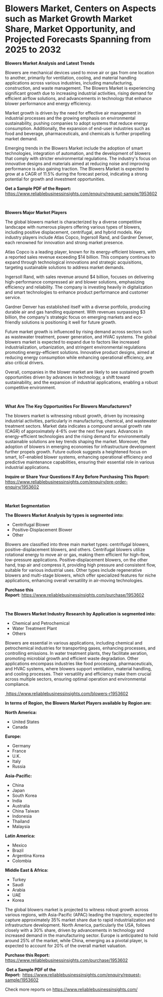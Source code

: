 <p><h1>Blowers Market, Centers on Aspects such as Market Growth Market Share, Market Opportunity, and Projected Forecasts Spanning from 2025 to 2032</h1></p><p><strong>Blowers Market Analysis and Latest Trends</strong></p>
<p><p>Blowers are mechanical devices used to move air or gas from one location to another, primarily for ventilation, cooling, and material handling applications across various industries, including manufacturing, construction, and waste management. The Blowers Market is experiencing significant growth due to increasing industrial activities, rising demand for efficient airflow solutions, and advancements in technology that enhance blower performance and energy efficiency.</p><p>Market growth is driven by the need for effective air management in industrial processes and the growing emphasis on environmental sustainability, pushing companies to adopt systems that reduce energy consumption. Additionally, the expansion of end-user industries such as food and beverage, pharmaceuticals, and chemicals is further propelling market demand.</p><p>Emerging trends in the Blowers Market include the adoption of smart technologies, integration of automation, and the development of blowers that comply with stricter environmental regulations. The industry's focus on innovative designs and materials aimed at reducing noise and improving performance is also gaining traction. The Blowers Market is expected to grow at a CAGR of 11.5% during the forecast period, indicating a strong potential for growth and investment opportunities.</p></p>
<p><strong>Get a Sample PDF of the Report:&nbsp;</strong> <a href="https://www.reliablebusinessinsights.com/enquiry/request-sample/1953602?utm_campaign=2397&utm_medium=2&utm_source=Github&utm_content=ia&utm_term=18022025&utm_id=blowers">https://www.reliablebusinessinsights.com/enquiry/request-sample/1953602</a></p>
<p>&nbsp;</p>
<p><strong>Blowers Major Market Players</strong></p>
<p><p>The global blowers market is characterized by a diverse competitive landscape with numerous players offering various types of blowers, including positive displacement, centrifugal, and hybrid models. Key industry players include Atlas Copco, Ingersoll Rand, and Gardner Denver, each renowned for innovation and strong market presence. </p><p>Atlas Copco is a leading player, known for its energy-efficient blowers, with a reported sales revenue exceeding $14 billion. This company continues to expand through technological innovations and strategic acquisitions, targeting sustainable solutions to address market demands.</p><p>Ingersoll Rand, with sales revenue around $4 billion, focuses on delivering high-performance compressed air and blower solutions, emphasizing efficiency and reliability. The company is investing heavily in digitalization and smart technologies to enhance product performance and customer service.</p><p>Gardner Denver has established itself with a diverse portfolio, producing durable air and gas handling equipment. With revenues surpassing $3 billion, the company's strategic focus on emerging markets and eco-friendly solutions is positioning it well for future growth.</p><p>Future market growth is influenced by rising demand across sectors such as wastewater treatment, power generation, and HVAC systems. The global blowers market is expected to expand due to factors like increased industrialization, urbanization, and stringent environmental regulations promoting energy-efficient solutions. Innovative product designs, aimed at reducing energy consumption while enhancing operational efficiency, are also critical drivers.</p><p>Overall, companies in the blower market are likely to see sustained growth opportunities driven by advances in technology, a shift toward sustainability, and the expansion of industrial applications, enabling a robust competitive environment.</p></p>
<p>&nbsp;</p>
<p><strong>What Are The Key Opportunities For Blowers Manufacturers?</strong></p>
<p><p>The blowers market is witnessing robust growth, driven by increasing industrial activities, particularly in manufacturing, chemical, and wastewater treatment sectors. Market data indicates a compound annual growth rate (CAGR) of approximately 4-6% over the next five years. Advances in energy-efficient technologies and the rising demand for environmentally sustainable solutions are key trends shaping the market. Moreover, the adoption of blowers in emerging economies for infrastructure development further propels growth. Future outlook suggests a heightened focus on smart, IoT-enabled blower systems, enhancing operational efficiency and predictive maintenance capabilities, ensuring their essential role in various industrial applications.</p></p>
<p><strong>Inquire or Share Your Questions If Any Before Purchasing This Report:</strong> <a href="https://www.reliablebusinessinsights.com/enquiry/pre-order-enquiry/1953602?utm_campaign=2397&utm_medium=2&utm_source=Github&utm_content=ia&utm_term=18022025&utm_id=blowers">https://www.reliablebusinessinsights.com/enquiry/pre-order-enquiry/1953602</a></p>
<p>&nbsp;</p>
<p><strong>Market Segmentation</strong></p>
<p><strong>The Blowers Market Analysis by types is segmented into:</strong></p>
<p><ul><li>Centrifugal Blower</li><li>Positive-Displacement Blower</li><li>Other</li></ul></p>
<p><p>Blowers are classified into three main market types: centrifugal blowers, positive-displacement blowers, and others. Centrifugal blowers utilize rotational energy to move air or gas, making them efficient for high-flow, low-pressure applications. Positive-displacement blowers, on the other hand, trap air and compress it, providing high pressure and consistent flow, suitable for various industrial uses. Other types include regenerative blowers and multi-stage blowers, which offer specialized features for niche applications, enhancing overall versatility in air-moving technologies.</p></p>
<p><strong>Purchase this Report:&nbsp;</strong><a href="https://www.reliablebusinessinsights.com/purchase/1953602?utm_campaign=2397&utm_medium=2&utm_source=Github&utm_content=ia&utm_term=18022025&utm_id=blowers">https://www.reliablebusinessinsights.com/purchase/1953602</a></p>
<p>&nbsp;</p>
<p><strong>The Blowers Market Industry Research by Application is segmented into:</strong></p>
<p><ul><li>Chemical and Petrochemical</li><li>Water Treatment Plant</li><li>Others</li></ul></p>
<p><p>Blowers are essential in various applications, including chemical and petrochemical industries for transporting gases, enhancing processes, and controlling emissions. In water treatment plants, they facilitate aeration, promoting microbial growth and efficient waste degradation. Other applications encompass industries like food processing, pharmaceuticals, and HVAC systems, where blowers support ventilation, material handling, and cooling processes. Their versatility and efficiency make them crucial across multiple sectors, ensuring optimal operation and environmental compliance.</p></p>
<p><a href="https://www.reliablebusinessinsights.com/blowers-r1953602?utm_campaign=2397&utm_medium=2&utm_source=Github&utm_content=ia&utm_term=18022025&utm_id=blowers">&nbsp;https://www.reliablebusinessinsights.com/blowers-r1953602</a></p>
<p><strong>In terms of Region, the Blowers Market Players available by Region are:</strong></p>
<p>
    <p> <strong> North America: </strong>
        <ul>
            <li>United States</li>
            <li>Canada</li>
        </ul>
        </p> 
    <p> <strong> Europe: </strong>
        <ul>
            <li>Germany</li>
            <li>France</li>
            <li>U.K.</li>
            <li>Italy</li>
            <li>Russia</li>
        </ul>
        </p> 
    <p> <strong> Asia-Pacific: </strong>
        <ul>
            <li>China</li>
            <li>Japan</li>
            <li>South Korea</li>
            <li>India</li>
            <li>Australia</li>
            <li>China Taiwan</li>
            <li>Indonesia</li>
            <li>Thailand</li>
            <li>Malaysia</li>
        </ul>
        </p> 
    <p> <strong> Latin America: </strong>
        <ul>
            <li>Mexico</li>
            <li>Brazil</li>
            <li>Argentina Korea</li>
            <li>Colombia</li>
        </ul>
        </p> 
    <p> <strong> Middle East & Africa: </strong>
        <ul>
            <li>Turkey</li>
            <li>Saudi</li>
            <li>Arabia</li>
            <li>UAE</li>
            <li>Korea</li>
        </ul>
    </p>
    </p>
<p><p>The global blowers market is projected to witness robust growth across various regions, with Asia-Pacific (APAC) leading the trajectory, expected to capture approximately 35% market share due to rapid industrialization and infrastructure development. North America, particularly the USA, follows closely with a 30% share, driven by advancements in technology and increased demand in the manufacturing sector. Europe is anticipated to hold around 25% of the market, while China, emerging as a pivotal player, is expected to account for 20% of the overall market valuation.</p></p>
<p><strong>Purchase this Report: </strong><a href="https://www.reliablebusinessinsights.com/purchase/1953602?utm_campaign=2397&utm_medium=2&utm_source=Github&utm_content=ia&utm_term=18022025&utm_id=blowers">https://www.reliablebusinessinsights.com/purchase/1953602</a></p>
<p>&nbsp;<strong>Get a Sample PDF of the Report:&nbsp;&nbsp;</strong><a href="https://www.reliablebusinessinsights.com/enquiry/request-sample/1953602?utm_campaign=2397&utm_medium=2&utm_source=Github&utm_content=ia&utm_term=18022025&utm_id=blowers">https://www.reliablebusinessinsights.com/enquiry/request-sample/1953602</a></p>
<p><strong></strong></p>
<p>Check more reports on <a href="https://www.reliablebusinessinsights.com/?utm_campaign=2397&utm_medium=2&utm_source=Github&utm_content=ia&utm_term=18022025&utm_id=blowers">https://www.reliablebusinessinsights.com/</a></p>